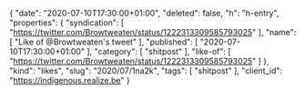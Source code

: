 {
  "date": "2020-07-10T17:30:00+01:00",
  "deleted": false,
  "h": "h-entry",
  "properties": {
    "syndication": [
      "https://twitter.com/Browtweaten/status/1222313309585793025"
    ],
    "name": [
      "Like of @Browtweaten's tweet"
    ],
    "published": [
      "2020-07-10T17:30:00+01:00"
    ],
    "category": [
      "shitpost"
    ],
    "like-of": [
      "https://twitter.com/Browtweaten/status/1222313309585793025"
    ]
  },
  "kind": "likes",
  "slug": "2020/07/1na2k",
  "tags": [
    "shitpost"
  ],
  "client_id": "https://indigenous.realize.be"
}
